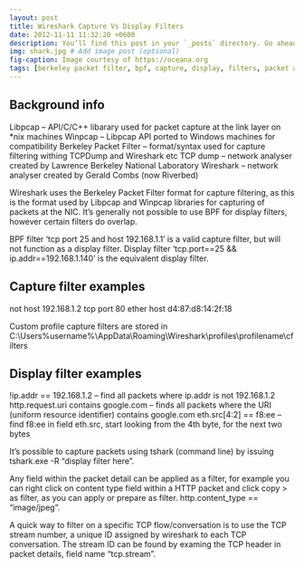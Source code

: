 ```yaml
---
layout: post
title: Wireshark Capture Vs Display Filters
date: 2012-11-11 11:32:20 +0600
description: You’ll find this post in your `_posts` directory. Go ahead and edit it and re-build the site to see your changes. # Add post description (optional)
img: shark.jpg # Add image post (optional)
fig-caption: Image courtesy of https://oceana.org
tags: [berkeley packet filter, bpf, capture, display, filters, packet analysis, software, technology, wireshark]
---
```


## Background info

Libpcap – API/C/C++ libarary used for packet capture at the link layer on *nix machines
Winpcap – Libpcap API ported to Windows machines for compatibility
Berkeley Packet Filter – format/syntax used for capture filtering withing TCPDump and Wireshark etc
TCP dump – network analyser created by Lawrence Berkeley National Laboratory
Wireshark – network analyser created by Gerald Combs (now Riverbed)

Wireshark uses the Berkeley Packet Filter format for capture filtering, as this is the format used by Libpcap and Winpcap libraries for capturing of packets at the NIC.   It’s generally not possible to use BPF for display filters, however certain filters do overlap.

BPF filter ‘tcp port 25 and host 192.168.1.1’ is a valid capture filter, but will not function as a display filter.
Display filter ‘tcp.port==25 && ip.addr==192.168.1.140’ is the equivalent display filter.

## Capture filter examples

not host 192.168.1.2
tcp port 80
ether host d4:87:d8:14:2f:18

Custom profile capture filters are stored in C:\Users\%username%\AppData\Roaming\Wireshark\profiles\profilename\cfilters

## Display filter examples

!ip.addr == 192.168.1.2 – find all packets where ip.addr is not 192.168.1.2
http.request.uri contains google.com – finds all packets where the URI (uniform resource identifier) contains google.com
eth.src[4:2] == f8:ee  – find f8:ee in field eth.src, start looking from the 4th byte, for the next two bytes

It’s possible to capture packets using tshark (command line) by issuing tshark.exe -R “display filter here”.

Any field within the packet detail can be applied as a filter, for example you can right click on content type field within a HTTP packet and click copy > as filter, as you can apply or prepare as filter.  http.content_type == “image/jpeg”.

A quick way to filter on a specific TCP flow/conversation is to use the TCP stream number, a unique ID assigned by wireshark to each TCP conversation.  The stream ID can be found by examing the TCP header in packet details, field name “tcp.stream”.